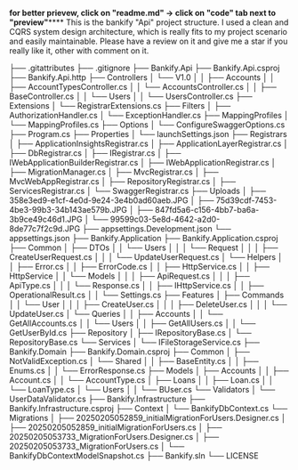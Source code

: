 ********for better prievew, click on "readme.md" -> click on "code" tab next to "preview"************
This is the bankify "Api" project structure.
I used a clean and CQRS system design architecture, which is really fits to my project scenario and easily maintainable.
Please have a review on it and give me a star if you really like it, other with comment on it.

├── .gitattributes
├── .gitignore
├── Bankify.Api
    ├── Bankify.Api.csproj
    ├── Bankify.Api.http
    ├── Controllers
    │   └── V1.0
    │   │   ├── Accounts
    │   │       ├── AccountTypesController.cs
    │   │       └── AccountsController.cs
    │   │   ├── BaseController.cs
    │   │   └── Users
    │   │       └── UsersController.cs
    ├── Extensions
    │   └── RegistrarExtensions.cs
    ├── Filters
    │   ├── AuthorizationHandler.cs
    │   └── ExceptionHandler.cs
    ├── MappingProfiles
    │   └── MappingProfiles.cs
    ├── Options
    │   └── ConfigureSwaggerOptions.cs
    ├── Program.cs
    ├── Properties
    │   └── launchSettings.json
    ├── Registrars
    │   ├── ApplicationInsightsRegistrar.cs
    │   ├── ApplicationLayerRegistrar.cs
    │   ├── DbRegistrar.cs
    │   ├── IRegistrar.cs
    │   ├── IWebApplicationBuilderRegistrar.cs
    │   ├── IWebApplicationRegistrar.cs
    │   ├── MigrationManager.cs
    │   ├── MvcRegistrar.cs
    │   ├── MvcWebAppRegistrar.cs
    │   ├── RepositoryRegistrar.cs
    │   ├── ServicesRegistrar.cs
    │   └── SwaggerRegistrar.cs
    ├── Uploads
    │   ├── 358e3ed9-e1cf-4e0d-9e24-3e4b0ad60aeb.JPG
    │   ├── 75d39cdf-7453-4be3-99b3-34b143ae579b.JPG
    │   ├── 847fd5a6-c156-4bb7-ba6a-3b9ce49c46d1.JPG
    │   └── 99599c03-5e8d-4642-a2d0-8de77c7f2c9d.JPG
    ├── appsettings.Development.json
    └── appsettings.json
├── Bankify.Application
    ├── Bankify.Application.csproj
    ├── Common
    │   ├── DTOs
    │   │   └── Users
    │   │   │   └── Request
    │   │   │       ├── CreateUserRequest.cs
    │   │   │       └── UpdateUserRequest.cs
    │   └── Helpers
    │   │   ├── Error.cs
    │   │   ├── ErrorCode.cs
    │   │   ├── HttpService.cs
    │   │   ├── HttpService
    │   │       └── Models
    │   │       │   ├── ApiRequest.cs
    │   │       │   ├── ApiType.cs
    │   │       │   └── Response.cs
    │   │   ├── IHttpService.cs
    │   │   ├── OperationalResult.cs
    │   │   └── Settings.cs
    ├── Features
    │   ├── Commands
    │   │   └── User
    │   │   │   ├── CreateUser.cs
    │   │   │   ├── DeleteUser.cs
    │   │   │   └── UpdateUser.cs
    │   └── Queries
    │   │   ├── Accounts
    │   │       └── GetAllAccounts.cs
    │   │   └── Users
    │   │       ├── GetAllUsers.cs
    │   │       └── GetUserById.cs
    ├── Repository
    │   ├── IRepositoryBase.cs
    │   └── RepositoryBase.cs
    └── Services
    │   └── IFileStorageService.cs
├── Bankify.Domain
    ├── Bankify.Domain.csproj
    ├── Common
    │   ├── NotValidException.cs
    │   └── Shared
    │   │   ├── BaseEntity.cs
    │   │   ├── Enums.cs
    │   │   └── ErrorResponse.cs
    ├── Models
    │   ├── Accounts
    │   │   ├── Account.cs
    │   │   └── AccountType.cs
    │   ├── Loans
    │   │   ├── Loan.cs
    │   │   └── LoanType.cs
    │   └── Users
    │   │   └── BUser.cs
    └── Validators
    │   └── UserDataValidator.cs
├── Bankify.Infrastructure
    ├── Bankify.Infrastructure.csproj
    ├── Context
    │   └── BankifyDbContext.cs
    └── Migrations
    │   ├── 20250205052859_initialMigrationForUsers.Designer.cs
    │   ├── 20250205052859_initialMigrationForUsers.cs
    │   ├── 20250205053733_MigrationForUsers.Designer.cs
    │   ├── 20250205053733_MigrationForUsers.cs
    │   └── BankifyDbContextModelSnapshot.cs
├── Bankify.sln
└── LICENSE
